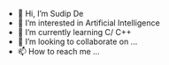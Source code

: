 - 👋 Hi, I’m Sudip De
- 👀 I’m interested in Artificial Intelligence
- 🌱 I’m currently learning C/ C++
- 💞️ I’m looking to collaborate on ...
- 📫 How to reach me ...

<!---
sudipde3/sudipde3 is a ✨ special ✨ repository because its `README.md` (this file) appears on your GitHub profile.
You can click the Preview link to take a look at your changes.
--->
